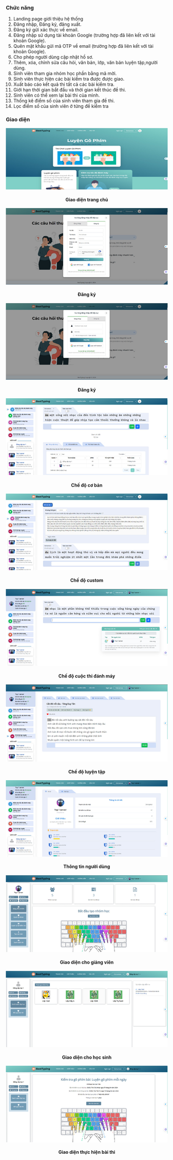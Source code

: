 ### Chức năng
1. Landing page giới thiệu hệ thống
2. Đăng nhập, Đăng ký, đăng xuất.
3. Đăng ký gửi xác thực về email.
4. Đăng nhập sử dụng tài khoản Google (trường hợp đã liên kết với tài khoản Google).
5. Quên mật khẩu gửi mã OTP về email (trường hợp đã liên kết với tài khoản Google).
6. Cho phép người dùng cập nhật hồ sơ.
7. Thêm, xóa, chỉnh sửa câu hỏi, văn bản, lớp, văn bản luyện tập,người dùng.
8. Sinh viên tham gia nhóm học phần bằng mã mời.
9. Sinh viên thực hiện các bài kiểm tra được được giao.
10. Xuất báo cáo kết quả thi tất cả các bài kiểm tra.
11. Giới hạn thời gian bắt đầu và thời gian kết thúc đề thi.
12. Sinh viên có thể xem lại bài thi của mình.
13. Thống kê điểm số của sinh viên tham gia đề thi.
14. Lọc điểm số của sinh viên ở từng đề kiểm tra

### Giao diện

![Giao diện Ladingpage](./img/trangchu.jpg)

<h4 align="center">Giao diện trang chủ</h4>

![Giao diện đăng ký](./img/dangky.jpg)

<h4 align="center">Đăng ký</h4>

![Giao diện đăng nhập](./img/dangnhap.jpg)

<h4 align="center">Đăng ký</h4>

![Giao diện chế độ cơ bản](./img/chedocoban.jpg)

<h4 align="center">Chế độ cơ bản</h4>

![Giao diện chế độ custom](./img/chedocustom.jpg)

<h4 align="center">Chế độ custom</h4>

![Giao diện chế độ cuộc thi đánh máy](./img/cuocthidanhmay.jpg)

<h4 align="center">Chế độ cuộc thi đánh máy</h4>

![Giao diện chế độ luyện tập](./img/chedoluyentap.jpg)

<h4 align="center">Chế độ luyện tập</h4>

![Giao diện thông tin người dùng](./img/thongtinnguoidung.jpg)

<h4 align="center">Thông tin người dùng</h4>

![Giao diện giảng viên](./img/giaodiengiangvien.jpg)

<h4 align="center">Giao diện cho giảng viên</h4>

![Giao diện học sinh](./img/giaodienhocsinh.jpg)

<h4 align="center">Giao diện cho học sinh</h4>

![Giao diện thực hiện bài thi](./img/thuchienbaithi.jpg)

<h4 align="center">Giao diện thực hiện bài thi</h4>
